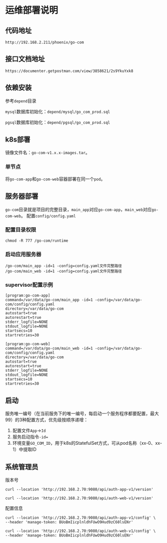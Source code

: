 # 运维部署说明

## 代码地址
`http://192.168.2.211/phoenix/go-com`

## 接口文档地址
`https://documenter.getpostman.com/view/3858621/2s9YkuYxk8`

## 依赖安装

参考`depend`目录

`mysql`数据库初始化：`depend/mysql/go_com_prod.sql`

`pgsql`数据库初始化：`depend/pgsql/go_com_prod.sql`

## k8s部署

镜像文件名：`go-com-v1.x.x-images.tar`。

### 单节点

将`go-com-app`和`go-com-web`容器部署在同一个`pod`。

## 服务器部署

`go-com`目录就是项目的完整目录，`main_app`对应`go-com-app`，`main_web`对应`go-com-web`。 配置`config/config.yaml`

### 配置目录权限
```
chmod -R 777 /go-com/runtime
```

### 启动应用服务器
```
/go-com/main_app -id=1 -config=config.yaml文件完整路径
/go-com/main_web -id=1 -config=config.yaml文件完整路径
```

### supervisor配置示例
```
[program:go-com-app]
command=/var/data/go-com/main_app -id=1 -config=/var/data/go-com/config/config.yaml
directory=/var/data/go-com                                                                                                                                                                                      
autostart=true
autorestart=true
stderr_logfile=NONE
stdout_logfile=NONE
startsecs=10
startretries=30

[program:go-com-web]
command=/var/data/go-com/main_web -id=1 -config=/var/data/go-com/config/config.yaml
directory=/var/data/go-com                                                                                                                                                                                      
autostart=true
autorestart=true
stderr_logfile=NONE
stdout_logfile=NONE
startsecs=10
startretries=30
```

## 启动

服务唯一编号（在当前服务下的唯一编号，每启动一个服务程序都要配置，最大99）的3种配置方式，优先级按顺序递增：
1. 配置文件`App`->`Id`
2. 服务启动指令`-id=`
3. 环境变量`GO_COM_ID`，用于k8s的StatefulSet方式，可从pod名称（xx-0、xx-1）中提取ID

## 系统管理员
版本号
```
curl --location 'http://192.168.2.70:9080/api/auth-app-v1/version'

curl --location 'http://192.168.2.70:9080/api/auth-web-v1/version'
```
配置信息
```
curl --location 'http://192.168.2.70:9080/api/auth-app-v1/config' \
--header 'manage-token: BUoBmIicplnldhFUwO9Hud9zC60lsENr'

curl --location 'http://192.168.2.70:9080/api/auth-web-v1/config' \
--header 'manage-token: BUoBmIicplnldhFUwO9Hud9zC60lsENr'
```